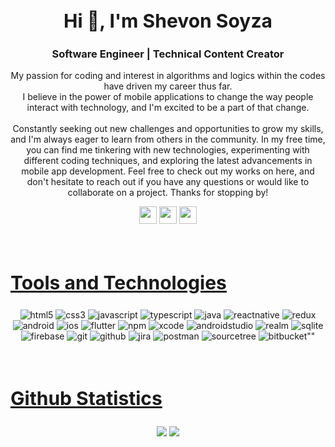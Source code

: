<div align="center">
   <h2 style="font-size:30px">Hi 👋, I'm Shevon Soyza</h2>
   <h3 align="center">Software Engineer | Technical Content Creator</h3>
  <p> My passion for coding and interest in algorithms and logics within the codes have driven my career thus far.</br>I believe in the power of mobile applications to change the way people interact with technology, and I'm excited to be a part of that change. </br> </br>
    Constantly seeking out new challenges and opportunities to grow my skills, and I'm always eager to learn from others in the community.
In my free time, you can find me tinkering with new technologies, experimenting with different coding techniques, and exploring the latest advancements in mobile app development.
Feel free to check out my works on here, and don't hesitate to reach out if you have any questions or would like to collaborate on a project. Thanks for stopping by!
  </p>
   <a href="mailto: shevonsoyza96@gmail.com" target="_blank"><img height="28" src = "https://img.shields.io/badge/gmail-036431 ?&style=for-the-badge&logo=gmail&logoColor=white"></a>
   <a href="https://www.linkedin.com/in/shevon-soyza" target="_blank"> <img height="28" src = "https://img.shields.io/badge/-LinkedIn-0e76a8?style=for-the-badge&logo=Linkedin&logoColor=white"></a>
   <a href="https://www.youtube.com/@code_spring" target="_blank"><img height="28" src = "https://img.shields.io/badge/Youtube-C70039?style=for-the-badge&logo=Youtube&logoColor=white"></a>
</div>
</p>
</div>  
<br>
<h2 style="font-size:30px" align ="left" width = 100%><u>Tools and Technologies</u></h2>
<p align="center">
  <img src="https://img.shields.io/badge/HTML5-E34F26?style=for-the-badge&logo=html5&logoColor=white" alt="html5" />
  <img src="https://img.shields.io/badge/CSS3-1572B6?style=for-the-badge&logo=css3&logoColor=white" alt="css3"  />
  <img src="https://img.shields.io/badge/Javascript-FFC300?style=for-the-badge&logo=javascript&logoColor=black" alt="javascript" />
  <img src="https://img.shields.io/badge/Typescript-1572B6?style=for-the-badge&logo=typescript&logoColor=white" alt="typescript"  />
  <img src="https://img.shields.io/badge/Java-C70039?style=for-the-badge&logo=java&logoColor=white" alt="java" />
  <img src="https://img.shields.io/badge/ReactNative-00acee?style=for-the-badge&logo=react&logoColor=white" alt="reactnative" />
  <img src="https://img.shields.io/badge/Redux-7D3C98?style=for-the-badge&logo=redux&logoColor=white" alt="redux" />
  <img src="https://img.shields.io/badge/Android-3DDC84?style=for-the-badge&logo=android&logoColor=white" alt="android" />
  <img src="https://img.shields.io/badge/swift-C70039?style=for-the-badge&logo=swift&logoColor=white" alt="ios" />
  <img src="https://img.shields.io/badge/Flutter-00acee?style=for-the-badge&logo=flutter&logoColor=white" alt="flutter" />
  <img src="https://img.shields.io/badge/NPM-C70039?style=for-the-badge&logo=npm&logoColor=white" alt="npm" />
  <img src="https://img.shields.io/badge/Xcode-1C2833?style=for-the-badge&logo=xcode&logoColor=white" alt="xcode" />
  <img src="https://img.shields.io/badge/Android Studio-2ECC71 ?style=for-the-badge&logo=androidstudio&logoColor=white" alt="androidstudio" />
  <img src="https://img.shields.io/badge/Realm-7D3C98?style=for-the-badge&logo=realm&logoColor=white" alt="realm" />
  <img src="https://img.shields.io/badge/SQLite-138D75?style=for-the-badge&logo=sqlite&logoColor=white" alt="sqlite" />
  <img src="https://img.shields.io/badge/Firebase-F1C40F?style=for-the-badge&logo=firebase&logoColor=black" alt="firebase" />
  <img src="https://img.shields.io/badge/GIT-34495E?style=for-the-badge&logo=git&logoColor=white" alt="git" />
  <img src="https://img.shields.io/badge/Github-1C2833?style=for-the-badge&logo=github&logoColor=white" alt="github" />
  <img src="https://img.shields.io/badge/JIRA-00acee?style=for-the-badge&logo=jira&logoColor=white" alt="jira" />
  <img src="https://img.shields.io/badge/Postman-E34F26?style=for-the-badge&logo=postman&logoColor=white" alt="postman" />
  <img src="https://img.shields.io/badge/SourceTree-1572B6?style=for-the-badge&logo=sourcetree&logoColor=white" alt="sourcetree" />
  <img src="https://img.shields.io/badge/Bitbucket-21618C?style=for-the-badge&logo=bitbucket&logoColor=white" alt=bitbucket"" />
</p>
<br/>
<h2 style="font-size:30px" align ="left" width = 100%><u>Github Statistics</u></h2>
<div align="center">
  <a>
    <img align="center" src="https://github-readme-stats-sigma-five.vercel.app/api?username=shevon14&show_icons=true&include_all_commits=true&count_private=true&theme=react&line_height=40" />
  </a>
  <a/>
    <img align="center" src="https://github-readme-stats.vercel.app/api/top-langs/?username=shevon14&theme=react&line_height=40&hide=css"/>
  </a>
</div>
